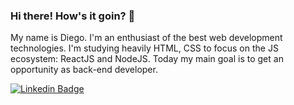 ### Hi there! How's it goin? 👋

My name is Diego. I'm an enthusiast of the best web development technologies. I'm studying heavily HTML, CSS to focus on the JS ecosystem: ReactJS and NodeJS. Today my main goal is to get an opportunity as back-end developer.

[![Linkedin Badge](https://img.shields.io/badge/-Diego%20Parente-blue?style=flat-square&logo=Linkedin&logoColor=white&link=https://www.linkedin.com/in/diego-santos-parente-da-silva-56358998/)](https://www.linkedin.com/in/diego-santos-parente-da-silva-56358998/)
